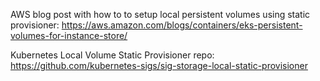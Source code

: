AWS blog post with how to to setup local persistent volumes using static provisioner:
https://aws.amazon.com/blogs/containers/eks-persistent-volumes-for-instance-store/

Kubernetes Local Volume Static Provisioner repo: 
https://github.com/kubernetes-sigs/sig-storage-local-static-provisioner

